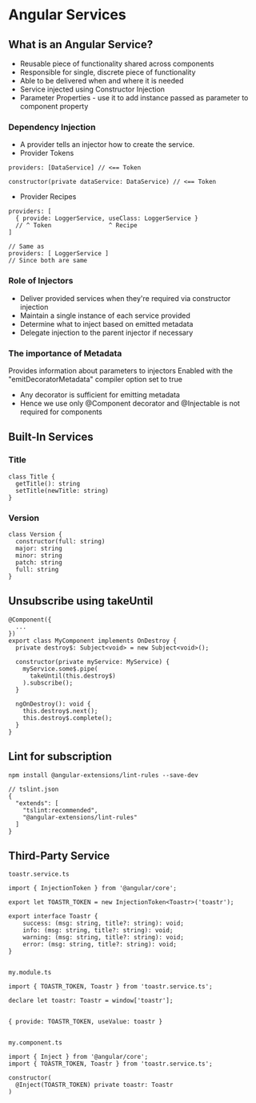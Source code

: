 # Angular Services

## What is an Angular Service?

- Reusable piece of functionality shared across components
- Responsible for single, discrete piece of functionality
- Able to be delivered when and where it is needed
- Service injected using Constructor Injection
- Parameter Properties - use it to add instance passed as parameter to component property

### Dependency Injection

- A provider tells an injector how to create the service.
- Provider Tokens

```
providers: [DataService] // <== Token

constructor(private dataService: DataService) // <== Token
```

- Provider Recipes

```
providers: [
  { provide: LoggerService, useClass: LoggerService }
  // ^ Token                ^ Recipe
]

// Same as
providers: [ LoggerService ]
// Since both are same
```

### Role of Injectors

- Deliver provided services when they're required via constructor injection
- Maintain a single instance of each service provided
- Determine what to inject based on emitted metadata
- Delegate injection to the parent injector if necessary

### The importance of Metadata

Provides information about parameters to injectors
Enabled with the "emitDecoratorMetadata" compiler option set to true

- Any decorator is sufficient for emitting metadata
- Hence we use only @Component decorator and @Injectable is not required for components

## Built-In Services

### Title

```
class Title {
  getTitle(): string
  setTitle(newTitle: string)
}
```

### Version

```
class Version {
  constructor(full: string)
  major: string
  minor: string
  patch: string
  full: string
}
```

## Unsubscribe using takeUntil

```
@Component({
  ...
})
export class MyComponent implements OnDestroy {
  private destroy$: Subject<void> = new Subject<void>();

  constructor(private myService: MyService) {
    myService.some$.pipe(
      takeUntil(this.destroy$)
    ).subscribe();
  }

  ngOnDestroy(): void {
    this.destroy$.next();
    this.destroy$.complete();
  }
}
```

## Lint for subscription

```
npm install @angular-extensions/lint-rules --save-dev

// tslint.json
{
  "extends": [
    "tslint:recommended",
    "@angular-extensions/lint-rules"
  ]
}
```

## Third-Party Service

```
toastr.service.ts

import { InjectionToken } from '@angular/core';

export let TOASTR_TOKEN = new InjectionToken<Toastr>('toastr');

export interface Toastr {
    success: (msg: string, title?: string): void;
    info: (msg: string, title?: string): void;
    warning: (msg: string, title?: string): void;
    error: (msg: string, title?: string): void;
}


my.module.ts

import { TOASTR_TOKEN, Toastr } from 'toastr.service.ts';

declare let toastr: Toastr = window['toastr'];


{ provide: TOASTR_TOKEN, useValue: toastr }


my.component.ts

import { Inject } from '@angular/core';
import { TOASTR_TOKEN, Toastr } from 'toastr.service.ts';

constructor(
  @Inject(TOASTR_TOKEN) private toastr: Toastr
)
```
